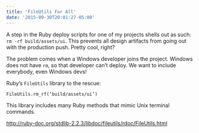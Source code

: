 ```yaml
---
title: 'FileUtils For All'
date: '2015-09-30T20:01:27-05:00'
---
```


A step in the Ruby deploy scripts for one of my projects shells out as such: `rm -rf build/assets/ui`. This prevents all design artifacts from going out with the production push. Pretty cool, right?

The problem comes when a Windows developer joins the project. Windows does not have `rm`, so that developer can’t deploy. We want to include everybody, even Windows devs!

Ruby’s `FileUtils` library to the rescue:

```
FileUtils.rm_rf(‘build/assets/ui’)
```

This library includes many Ruby methods that mimic Unix terminal commands.

http://ruby-doc.org/stdlib-2.2.3/libdoc/fileutils/rdoc/FileUtils.html